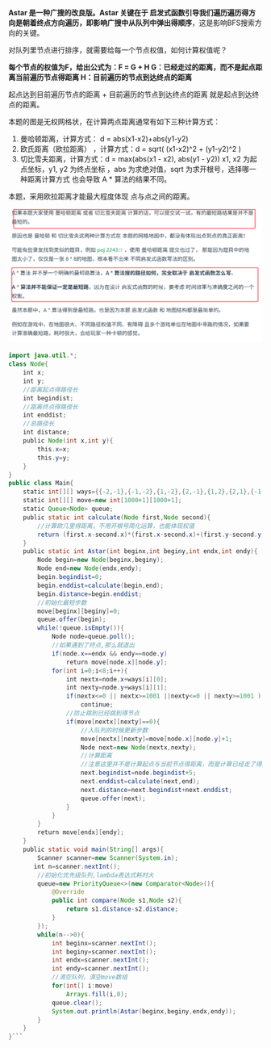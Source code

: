 **Astar 是一种广搜的改良版。Astar 关键在于 启发式函数引导我们遍历遍历得方向是朝着终点方向遍历，即影响广搜中从队列中弹出得顺序**，这是影响BFS搜索方向的关键。

对队列里节点进行排序，就需要给每一个节点权值，如何计算权值呢？

**每个节点的权值为F，给出公式为：F = G + H
G：已经走过的距离，而不是起点距离当前遍历节点得距离
H：目前遍历的节点到达终点的距离**

起点达到目前遍历节点的距离 + 目前遍历的节点到达终点的距离 就是起点到达终点的距离。

本题的图是无权网格状，在计算两点距离通常有如下三种计算方式：
1. 曼哈顿距离，计算方式： d = abs(x1-x2)+abs(y1-y2)
2. 欧氏距离（欧拉距离） ，计算方式：d = sqrt( (x1-x2)^2 + (y1-y2)^2 )
3. 切比雪夫距离，计算方式：d = max(abs(x1 - x2), abs(y1 - y2))
x1, x2 为起点坐标，y1, y2 为终点坐标 ，abs 为求绝对值，sqrt 为求开根号，选择哪一种距离计算方式 也会导致 A * 算法的结果不同。

本题，采用欧拉距离才能最大程度体现 点与点之间的距离。

![](assets/24A星算法/file-20250618175007997.png)
```java
import java.util.*;
class Node{
    int x;
    int y;
    //距离起点得路径长
    int begindist;
    //距离终点得路径长
    int enddist;
    //总路径长
    int distance;
    public Node(int x,int y){
        this.x=x;
        this.y=y;
    }
}
public class Main{
    static int[][] ways={{-2,-1},{-1,-2},{1,-2},{2,-1},{1,2},{2,1},{-1,2},{-2,1}};
    static int[][] move=new int[1000+1][1000+1];
    static Queue<Node> queue;
    public static int calculate(Node first,Node second){
        //计算欧几里得距离，不用开根号简化运算，也能体现权值
        return (first.x-second.x)*(first.x-second.x)+(first.y-second.y)*(first.y-second.y);
    }
    public static int Astar(int beginx,int beginy,int endx,int endy){
        Node begin=new Node(beginx,beginy);
        Node end=new Node(endx,endy);
        begin.begindist=0;
        begin.enddist=calculate(begin,end);
        begin.distance=begin.enddist;
        //初始化最短步数
        move[beginx][beginy]=0;
        queue.offer(begin);
        while(!queue.isEmpty()){
            Node node=queue.poll();
            //如果遇到了终点,那么就退出
            if(node.x==endx && endy==node.y)
                return move[node.x][node.y];
            for(int i=0;i<8;i++){
                int nextx=node.x+ways[i][0];
                int nexty=node.y+ways[i][1];
                if(nextx<=0 || nextx>=1001 ||nexty<=0 || nexty>=1001 )
                    continue;
                //防止跳到已经跳到得节点
                if(move[nextx][nexty]==0){
                    //入队列的时候更新步数
                    move[nextx][nexty]=move[node.x][node.y]+1;
                    Node next=new Node(nextx,nexty);
                    //计算距离
                    //注意这里并不是计算起点与当前节点得距离，而是计算已经走了得距离
                    next.begindist=node.begindist+5;
                    next.enddist=calculate(next,end);
                    next.distance=next.begindist+next.enddist;
                    queue.offer(next);
                }
            }
        }
        return move[endx][endy];
    }
    public static void main(String[] args){
        Scanner scanner=new Scanner(System.in);
       int n=scanner.nextInt();
        //初始化优先级队列,lambda表达式耗时大
        queue=new PriorityQueue<>(new Comparator<Node>(){
            @Override
            public int compare(Node s1,Node s2){
                return s1.distance-s2.distance;
            }
        });
        while(n-->0){
            int beginx=scanner.nextInt();
            int beginy=scanner.nextInt();
            int endx=scanner.nextInt();
            int endy=scanner.nextInt();
            //清空队列，清空move数组
            for(int[] i:move)
                Arrays.fill(i,0);
            queue.clear();
            System.out.println(Astar(beginx,beginy,endx,endy));
        }
    }
}```